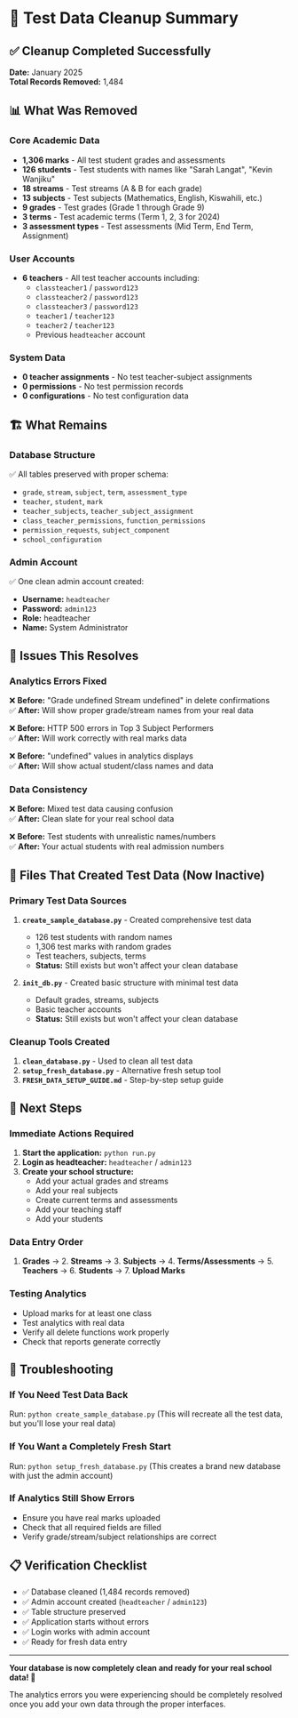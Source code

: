# 🧹 Test Data Cleanup Summary

## ✅ Cleanup Completed Successfully

**Date:** January 2025  
**Total Records Removed:** 1,484

## 📊 What Was Removed

### Core Academic Data
- **1,306 marks** - All test student grades and assessments
- **126 students** - Test students with names like "Sarah Langat", "Kevin Wanjiku"
- **18 streams** - Test streams (A & B for each grade)
- **13 subjects** - Test subjects (Mathematics, English, Kiswahili, etc.)
- **9 grades** - Test grades (Grade 1 through Grade 9)
- **3 terms** - Test academic terms (Term 1, 2, 3 for 2024)
- **3 assessment types** - Test assessments (Mid Term, End Term, Assignment)

### User Accounts
- **6 teachers** - All test teacher accounts including:
  - `classteacher1` / `password123`
  - `classteacher2` / `password123`
  - `classteacher3` / `password123`
  - `teacher1` / `teacher123`
  - `teacher2` / `teacher123`
  - Previous `headteacher` account

### System Data
- **0 teacher assignments** - No test teacher-subject assignments
- **0 permissions** - No test permission records
- **0 configurations** - No test configuration data

## 🏗️ What Remains

### Database Structure
✅ All tables preserved with proper schema:
- `grade`, `stream`, `subject`, `term`, `assessment_type`
- `teacher`, `student`, `mark`
- `teacher_subjects`, `teacher_subject_assignment`
- `class_teacher_permissions`, `function_permissions`
- `permission_requests`, `subject_component`
- `school_configuration`

### Admin Account
✅ One clean admin account created:
- **Username:** `headteacher`
- **Password:** `admin123`
- **Role:** headteacher
- **Name:** System Administrator

## 🎯 Issues This Resolves

### Analytics Errors Fixed
❌ **Before:** "Grade undefined Stream undefined" in delete confirmations  
✅ **After:** Will show proper grade/stream names from your real data

❌ **Before:** HTTP 500 errors in Top 3 Subject Performers  
✅ **After:** Will work correctly with real marks data

❌ **Before:** "undefined" values in analytics displays  
✅ **After:** Will show actual student/class names and data

### Data Consistency
❌ **Before:** Mixed test data causing confusion  
✅ **After:** Clean slate for your real school data

❌ **Before:** Test students with unrealistic names/numbers  
✅ **After:** Your actual students with real admission numbers

## 📝 Files That Created Test Data (Now Inactive)

### Primary Test Data Sources
1. **`create_sample_database.py`** - Created comprehensive test data
   - 126 test students with random names
   - 1,306 test marks with random grades
   - Test teachers, subjects, terms
   - **Status:** Still exists but won't affect your clean database

2. **`init_db.py`** - Created basic structure with minimal test data
   - Default grades, streams, subjects
   - Basic teacher accounts
   - **Status:** Still exists but won't affect your clean database

### Cleanup Tools Created
1. **`clean_database.py`** - Used to clean all test data
2. **`setup_fresh_database.py`** - Alternative fresh setup tool
3. **`FRESH_DATA_SETUP_GUIDE.md`** - Step-by-step setup guide

## 🚀 Next Steps

### Immediate Actions Required
1. **Start the application:** `python run.py`
2. **Login as headteacher:** `headteacher` / `admin123`
3. **Create your school structure:**
   - Add your actual grades and streams
   - Add your real subjects
   - Create current terms and assessments
   - Add your teaching staff
   - Add your students

### Data Entry Order
1. **Grades** → 2. **Streams** → 3. **Subjects** → 4. **Terms/Assessments** → 5. **Teachers** → 6. **Students** → 7. **Upload Marks**

### Testing Analytics
- Upload marks for at least one class
- Test analytics with real data
- Verify all delete functions work properly
- Check that reports generate correctly

## 🔧 Troubleshooting

### If You Need Test Data Back
Run: `python create_sample_database.py`
(This will recreate all the test data, but you'll lose your real data)

### If You Want a Completely Fresh Start
Run: `python setup_fresh_database.py`
(This creates a brand new database with just the admin account)

### If Analytics Still Show Errors
- Ensure you have real marks uploaded
- Check that all required fields are filled
- Verify grade/stream/subject relationships are correct

## 📋 Verification Checklist

- ✅ Database cleaned (1,484 records removed)
- ✅ Admin account created (`headteacher` / `admin123`)
- ✅ Table structure preserved
- ✅ Application starts without errors
- ✅ Login works with admin account
- ✅ Ready for fresh data entry

---

**Your database is now completely clean and ready for your real school data! 🎉**

The analytics errors you were experiencing should be completely resolved once you add your own data through the proper interfaces.
